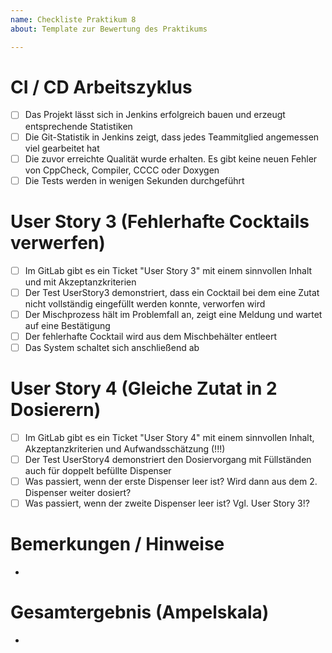 ```yaml
---
name: Checkliste Praktikum 8
about: Template zur Bewertung des Praktikums

---
```


# CI / CD Arbeitszyklus
- [ ] Das Projekt lässt sich in Jenkins erfolgreich bauen und erzeugt entsprechende Statistiken
- [ ] Die Git-Statistik in Jenkins zeigt, dass jedes Teammitglied angemessen viel gearbeitet hat
- [ ] Die zuvor erreichte Qualität wurde erhalten. Es gibt keine neuen Fehler von CppCheck, Compiler, CCCC oder Doxygen 
- [ ] Die Tests werden in wenigen Sekunden durchgeführt

# User Story 3 (Fehlerhafte Cocktails verwerfen)
- [ ] Im GitLab gibt es ein Ticket "User Story 3" mit einem sinnvollen Inhalt und mit Akzeptanzkriterien
- [ ] Der Test UserStory3 demonstriert, dass ein Cocktail bei dem eine Zutat nicht vollständig eingefüllt werden konnte, verworfen wird
- [ ] Der Mischprozess hält im Problemfall an, zeigt eine Meldung und wartet auf eine Bestätigung
- [ ] Der fehlerhafte Cocktail wird aus dem Mischbehälter entleert
- [ ] Das System schaltet sich anschließend ab

# User Story 4 (Gleiche Zutat in 2 Dosierern)
- [ ] Im GitLab gibt es ein Ticket "User Story 4" mit einem sinnvollen Inhalt, Akzeptanzkriterien und Aufwandsschätzung (!!!)
- [ ] Der Test UserStory4 demonstriert den Dosiervorgang mit Füllständen auch für doppelt befüllte Dispenser
- [ ] Was passiert, wenn der erste Dispenser leer ist? Wird dann aus dem 2. Dispenser weiter dosiert?
- [ ] Was passiert, wenn der zweite Dispenser leer ist? Vgl. User Story 3!?

# Bemerkungen / Hinweise
- 

# Gesamtergebnis (Ampelskala)
- 
